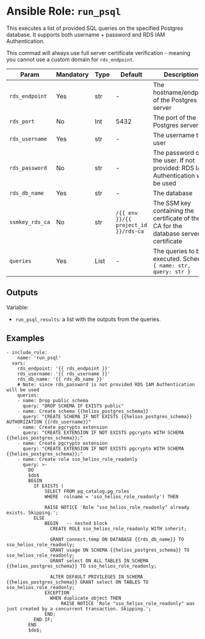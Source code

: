 # Ansible Role: `run_psql`

This executes a list of provided SQL queries on the specified Postgres database. It supports both username + password and RDS IAM Authentication.

This commad will always use full server certificate verification - meaning you cannot use a custom domain for `rds_endpoint`.

|   Param            |   Mandatory  |   Type  |   Default                             |   Description                                                                            |
|--------------------|--------------|---------|---------------------------------------|------------------------------------------------------------------------------------------|
|   `rds_endpoint`   |   Yes        |   str   |   -                                   |   The hostname/endpoint of the Postgres server                                           |
|   `rds_port`       |   No         |   Int   |   5432                                |   The port of the Postgres server                                                        |
|   `rds_username`   |   Yes        |   str   |   -                                   |   The username to user                                                                   |
|   `rds_password`   |   No         |   str   |   -                                   |   The password of the user. If not provided: RDS IAM Authentication will be used         |
|   `rds_db_name`    |   Yes        |   str   |   -                                   |   The database                                                                           |
|   `ssmkey_rds_ca`  |   No         |   str   |  `/{{ env }}/{{ project_id }}/rds-ca` |   The SSM key containing the certificate of the CA for the database server certificate   |
|   `queries`        |   Yes        |   List  |   -                                   |   The queries to be executed. Schema: `{ name: str, query: str }`                        |

## Outputs

Variable:
* `run_psql_results`: a list with the outputs from the queries.

## Examples

```ansible
- include_role:
    name: 'run_psql'
  vars:
    rds_endpoint: '{{ rds_endpoint }}'
    rds_username: '{{ rds_username }}'
    rds_db_name: '{{ rds_db_name }}'
    # Note: since rds_password is not provided RDS IAM Authentication will be used
    queries:
    - name: Drop public schema
      query: "DROP SCHEMA IF EXISTS public"
    - name: Create schema {{helios_postgres_schema}}
      query: "CREATE SCHEMA IF NOT EXISTS {{helios_postgres_schema}} AUTHORIZATION {{rds_username}}"
    - name: Create pgcrypto extension
      query: "CREATE EXTENSION IF NOT EXISTS pgcrypto WITH SCHEMA {{helios_postgres_schema}};"
    - name: Create pgcrypto extension
      query: "CREATE EXTENSION IF NOT EXISTS pgcrypto WITH SCHEMA {{helios_postgres_schema}};"
    - name: Create role sso_helios_role_readonly
      query: >-
        DO
        $do$
        BEGIN
          IF EXISTS (
              SELECT FROM pg_catalog.pg_roles
              WHERE  rolname = 'sso_helios_role_readonly') THEN

              RAISE NOTICE 'Role "sso_helios_role_readonly" already exists. Skipping.';
          ELSE
              BEGIN   -- nested block
                CREATE ROLE sso_helios_role_readonly WITH inherit;

                GRANT connect,temp ON DATABASE {{rds_db_name}} TO sso_helios_role_readonly;
                GRANT usage ON SCHEMA {{helios_postgres_schema}} TO sso_helios_role_readonly;
                GRANT select ON ALL TABLES IN SCHEMA {{helios_postgres_schema}} TO sso_helios_role_readonly;

                ALTER DEFAULT PRIVILEGES IN SCHEMA {{helios_postgres_schema}} GRANT select ON TABLES TO sso_helios_role_readonly;
              EXCEPTION
                WHEN duplicate_object THEN
                    RAISE NOTICE 'Role "sso_helios_role_readonly" was just created by a concurrent transaction. Skipping.';
              END;
          END IF;
        END
        $do$;
```
